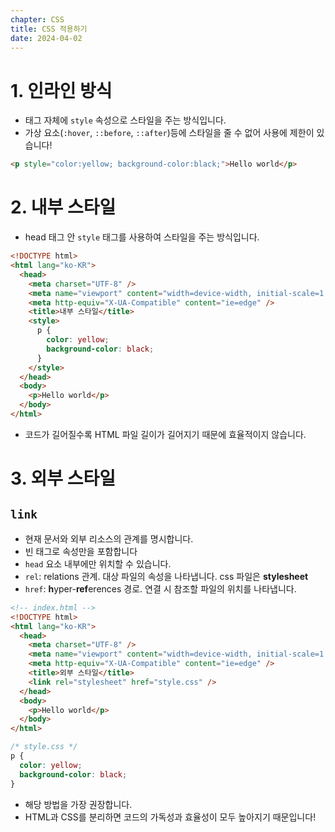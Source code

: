 ```yaml
---
chapter: CSS
title: CSS 적용하기
date: 2024-04-02
---
```


# 1. 인라인 방식

- 태그 자체에 `style` 속성으로 스타일을 주는 방식입니다.
- 가상 요소(`:hover`, `::before`, `::after`)등에 스타일을 줄 수 없어 사용에 제한이 있습니다!

```html
<p style="color:yellow; background-color:black;">Hello world</p>
```

# 2. 내부 스타일

- head 태그 안 `style` 태그를 사용하여 스타일을 주는 방식입니다.

```html
<!DOCTYPE html>
<html lang="ko-KR">
  <head>
    <meta charset="UTF-8" />
    <meta name="viewport" content="width=device-width, initial-scale=1.0" />
    <meta http-equiv="X-UA-Compatible" content="ie=edge" />
    <title>내부 스타일</title>
    <style>
      p {
        color: yellow;
        background-color: black;
      }
    </style>
  </head>
  <body>
    <p>Hello world</p>
  </body>
</html>
```

- 코드가 길어질수록 HTML 파일 길이가 길어지기 때문에 효율적이지 않습니다.

# 3. 외부 스타일

## `link`

- 현재 문서와 외부 리소스의 관계를 명시합니다.
- 빈 태그로 속성만을 포함합니다
- `head` 요소 내부에만 위치할 수 있습니다.
- `rel`: relations 관계. 대상 파일의 속성을 나타냅니다. css 파일은 **stylesheet**
- `href`: **h**yper-**ref**erences 경로. 연결 시 참조할 파일의 위치를 나타냅니다.

```html
<!-- index.html -->
<!DOCTYPE html>
<html lang="ko-KR">
  <head>
    <meta charset="UTF-8" />
    <meta name="viewport" content="width=device-width, initial-scale=1.0" />
    <meta http-equiv="X-UA-Compatible" content="ie=edge" />
    <title>외부 스타일</title>
    <link rel="stylesheet" href="style.css" />
  </head>
  <body>
    <p>Hello world</p>
  </body>
</html>
```

```css
/* style.css */
p {
  color: yellow;
  background-color: black;
}
```

- 해당 방법을 가장 권장합니다.
- HTML과 CSS를 분리하면 코드의 가독성과 효율성이 모두 높아지기 때문입니다!
